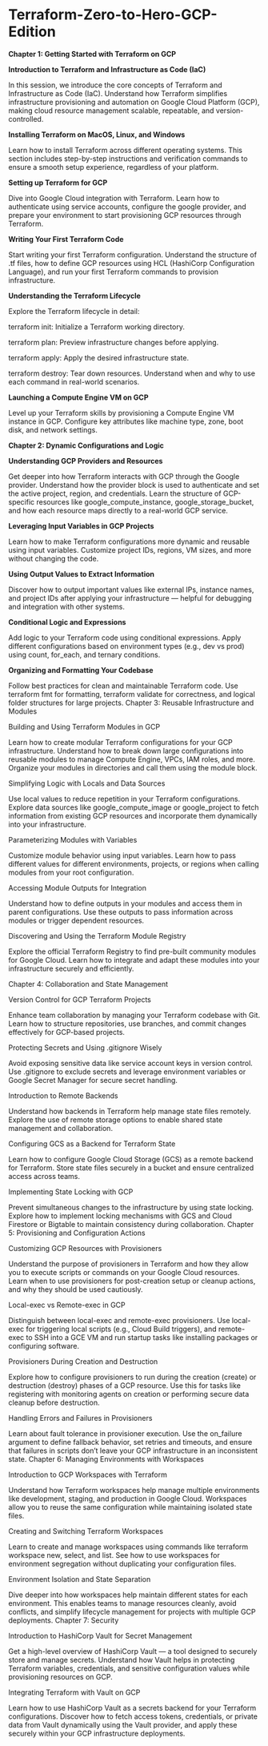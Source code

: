 # Terraform-Zero-to-Hero-GCP-Edition

**Chapter 1: Getting Started with Terraform on GCP**

**Introduction to Terraform and Infrastructure as Code (IaC)**

In this session, we introduce the core concepts of Terraform and Infrastructure as Code (IaC). Understand how Terraform simplifies infrastructure provisioning and automation on Google Cloud Platform (GCP), making cloud resource management scalable, repeatable, and version-controlled.

**Installing Terraform on MacOS, Linux, and Windows**

Learn how to install Terraform across different operating systems. This section includes step-by-step instructions and verification commands to ensure a smooth setup experience, regardless of your platform.

**Setting up Terraform for GCP**

Dive into Google Cloud integration with Terraform. Learn how to authenticate using service accounts, configure the google provider, and prepare your environment to start provisioning GCP resources through Terraform.

**Writing Your First Terraform Code**

Start writing your first Terraform configuration. Understand the structure of .tf files, how to define GCP resources using HCL (HashiCorp Configuration Language), and run your first Terraform commands to provision infrastructure.

**Understanding the Terraform Lifecycle**

Explore the Terraform lifecycle in detail:

terraform init: Initialize a Terraform working directory.

terraform plan: Preview infrastructure changes before applying.

terraform apply: Apply the desired infrastructure state.

terraform destroy: Tear down resources.
Understand when and why to use each command in real-world scenarios.

**Launching a Compute Engine VM on GCP**

Level up your Terraform skills by provisioning a Compute Engine VM instance in GCP. Configure key attributes like machine type, zone, boot disk, and network settings.

**Chapter 2: Dynamic Configurations and Logic**

**Understanding GCP Providers and Resources**

Get deeper into how Terraform interacts with GCP through the Google provider. Understand how the provider block is used to authenticate and set the active project, region, and credentials. Learn the structure of GCP-specific resources like google_compute_instance, google_storage_bucket, and how each resource maps directly to a real-world GCP service.

**Leveraging Input Variables in GCP Projects**

Learn how to make Terraform configurations more dynamic and reusable using input variables. Customize project IDs, regions, VM sizes, and more without changing the code.

**Using Output Values to Extract Information**

Discover how to output important values like external IPs, instance names, and project IDs after applying your infrastructure — helpful for debugging and integration with other systems.

**Conditional Logic and Expressions**

Add logic to your Terraform code using conditional expressions. Apply different configurations based on environment types (e.g., dev vs prod) using count, for_each, and ternary conditions.

**Organizing and Formatting Your Codebase**

Follow best practices for clean and maintainable Terraform code. Use terraform fmt for formatting, terraform validate for correctness, and logical folder structures for large projects.
Chapter 3: Reusable Infrastructure and Modules

Building and Using Terraform Modules in GCP

Learn how to create modular Terraform configurations for your GCP infrastructure. Understand how to break down large configurations into reusable modules to manage Compute Engine, VPCs, IAM roles, and more. Organize your modules in directories and call them using the module block.

Simplifying Logic with Locals and Data Sources

Use local values to reduce repetition in your Terraform configurations. Explore data sources like google_compute_image or google_project to fetch information from existing GCP resources and incorporate them dynamically into your infrastructure.

Parameterizing Modules with Variables

Customize module behavior using input variables. Learn how to pass different values for different environments, projects, or regions when calling modules from your root configuration.

Accessing Module Outputs for Integration

Understand how to define outputs in your modules and access them in parent configurations. Use these outputs to pass information across modules or trigger dependent resources.

Discovering and Using the Terraform Module Registry

Explore the official Terraform Registry to find pre-built community modules for Google Cloud. Learn how to integrate and adapt these modules into your infrastructure securely and efficiently.

Chapter 4: Collaboration and State Management

Version Control for GCP Terraform Projects

Enhance team collaboration by managing your Terraform codebase with Git. Learn how to structure repositories, use branches, and commit changes effectively for GCP-based projects.

Protecting Secrets and Using .gitignore Wisely

Avoid exposing sensitive data like service account keys in version control. Use .gitignore to exclude secrets and leverage environment variables or Google Secret Manager for secure secret handling.

Introduction to Remote Backends

Understand how backends in Terraform help manage state files remotely. Explore the use of remote storage options to enable shared state management and collaboration.

Configuring GCS as a Backend for Terraform State

Learn how to configure Google Cloud Storage (GCS) as a remote backend for Terraform. Store state files securely in a bucket and ensure centralized access across teams.

Implementing State Locking with GCP

Prevent simultaneous changes to the infrastructure by using state locking. Explore how to implement locking mechanisms with GCS and Cloud Firestore or Bigtable to maintain consistency during collaboration.
Chapter 5: Provisioning and Configuration Actions

Customizing GCP Resources with Provisioners

Understand the purpose of provisioners in Terraform and how they allow you to execute scripts or commands on your Google Cloud resources. Learn when to use provisioners for post-creation setup or cleanup actions, and why they should be used cautiously.

Local-exec vs Remote-exec in GCP

Distinguish between local-exec and remote-exec provisioners. Use local-exec for triggering local scripts (e.g., Cloud Build triggers), and remote-exec to SSH into a GCE VM and run startup tasks like installing packages or configuring software.

Provisioners During Creation and Destruction

Explore how to configure provisioners to run during the creation (create) or destruction (destroy) phases of a GCP resource. Use this for tasks like registering with monitoring agents on creation or performing secure data cleanup before destruction.

Handling Errors and Failures in Provisioners

Learn about fault tolerance in provisioner execution. Use the on_failure argument to define fallback behavior, set retries and timeouts, and ensure that failures in scripts don’t leave your GCP infrastructure in an inconsistent state.
Chapter 6: Managing Environments with Workspaces

Introduction to GCP Workspaces with Terraform

Understand how Terraform workspaces help manage multiple environments like development, staging, and production in Google Cloud. Workspaces allow you to reuse the same configuration while maintaining isolated state files.

Creating and Switching Terraform Workspaces

Learn to create and manage workspaces using commands like terraform workspace new, select, and list. See how to use workspaces for environment segregation without duplicating your configuration files.

Environment Isolation and State Separation

Dive deeper into how workspaces help maintain different states for each environment. This enables teams to manage resources cleanly, avoid conflicts, and simplify lifecycle management for projects with multiple GCP deployments.
Chapter 7: Security 

Introduction to HashiCorp Vault for Secret Management

Get a high-level overview of HashiCorp Vault — a tool designed to securely store and manage secrets. Understand how Vault helps in protecting Terraform variables, credentials, and sensitive configuration values while provisioning resources on GCP.

Integrating Terraform with Vault on GCP

Learn how to use HashiCorp Vault as a secrets backend for your Terraform configurations. Discover how to fetch access tokens, credentials, or private data from Vault dynamically using the Vault provider, and apply these securely within your GCP infrastructure deployments.
